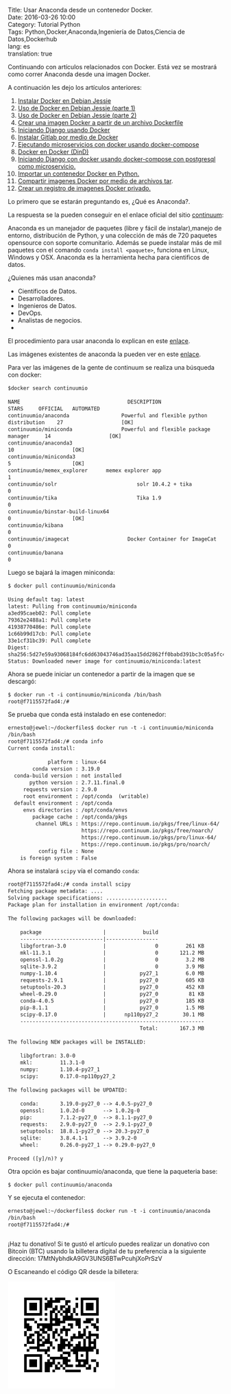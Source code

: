 Title: Usar Anaconda desde un contenedor Docker.   
Date: 2016-03-26 10:00    
Category: Tutorial Python   
Tags: Python,Docker,Anaconda,Ingeniería de Datos,Ciencia de Datos,Dockerhub  
lang: es  
translation: true 

Continuando con artículos relacionados con Docker. Está vez se mostrará como correr Anaconda desde una imagen Docker.

A continuación les dejo los artículos anteriores:
1. [Instalar Docker en Debian Jessie](https://www.seraph.to/instalar-docker-en-debian-jessie.html)  
2. [Uso de Docker en Debian Jessie (parte 1)](https://www.seraph.to/uso-de-docker-en-debian-jessie-parte-1.html)  
3. [Uso de Docker en Debian Jessie (parte 2)](https://www.seraph.to/uso-de-docker-en-debian-jessie-parte-2.html)  
4. [Crear una imagen Docker a partir de un archivo Dockerfile](https://www.seraph.to/crear-una-imagen-docker-a-partir-de-un-archivo-dockerfile.html)  
5. [Iniciando Django usando Docker](https://www.seraph.to/iniciando-django-usando-docker.html)  
6. [Instalar Gitlab por medio de Docker](https://www.seraph.to/instalar-gitlab-por-medio-de-docker.html)  
7. [Ejecutando microservicios con docker usando docker-compose](https://www.seraph.to/ejecutando-micros-servicios-con-docker-usando-docker-compose.html)  
8. [Docker en Docker (DinD)](https://www.seraph.to/docker-en-docker-dind.html)
9. [Iniciando Django con docker usando docker-compose con postgresql como microservicio.](https://www.seraph.to/iniciando-django-con-docker-usando-docker-compose-con-postgresql-como-microservicio.html)
10. [Importar un contenedor Docker en Python.](https://www.seraph.to/importar-un-contenedor-docker-en-python.html#importar-un-contenedor-docker-en-python) 
11. [Compartir imagenes Docker por medio de archivos tar](https://www.seraph.to/compartir-imagenes-docker-por-medio-de-archivos-tar.html#compartir-imagenes-docker-por-medio-de-archivos-tar).
12. [Crear un registro de imagenes Docker privado.](https://www.seraph.to/crear-un-registro-de-imagenes-docker-privado.html#crear-un-registro-de-imagenes-docker-privado)




Lo primero que se estarán preguntando es, ¿Qué es Anaconda?. 

La respuesta se la pueden conseguir en el enlace oficial del sitio [continuum](http://abirtone.com/docker/2015/07/28/uso-de-docker-en-aplicacion-de-nodejs/):

Anaconda es un manejador de paquetes (libre y fácil de instalar),manejo de entorno, distribución de Python, y una colección de más de 720 paquetes opensource con soporte comunitario. Además se puede instalar más de mil paquetes con el comando `conda install <paquete>`, funciona en Linux, Windows y OSX.  Anaconda es la herramienta hecha para cientificos de datos.  

¿Quienes más usan anaconda? 
- Científicos de Datos.  
- Desarrolladores.  
- Ingenieros de Datos.  
- DevOps.  
- Analistas de negocios.   
- 
El procedimiento para usar anaconda lo explican en este [enlace](https://docs.continuum.io/new-anaconda-start-here).

Las imágenes existentes de anaconda la pueden ver en este [enlace](https://hub.docker.com/).

Para ver las imágenes de la gente de continuum se realiza una búsqueda con docker:
```
$docker search continuumio

NAME                                   DESCRIPTION                                           STARS     OFFICIAL   AUTOMATED
continuumio/anaconda                 Powerful and flexible python distribution    27                   [OK]
continuumio/miniconda                Powerful and flexible package manager     14                   [OK]
continuumio/anaconda3                                                                               10                   [OK]
continuumio/miniconda3                                                                                5                    [OK]
continuumio/memex_explorer      memex explorer app                                   1                    
continuumio/solr                          solr 10.4.2 + tika                                       0                    
continuumio/tika                          Tika 1.9                                                     0                    
continuumio/binstar-build-linux64                                                                  0                    [OK]
continuumio/kibana                                                                                       0                    
continuumio/imagecat                   Docker Container for ImageCat                0                    
continuumio/banana                                                                                      0
```
Luego se bajará la imagen miniconda:
```
$ docker pull continuumio/miniconda

Using default tag: latest
latest: Pulling from continuumio/miniconda
a3ed95caeb02: Pull complete 
79362e2488a1: Pull complete 
41938770486e: Pull complete 
1c66b99d17cb: Pull complete 
33e1cf31bc39: Pull complete 
Digest: sha256:5d27e59a93068184fc6dd63043746ad35aa15dd2862ff0babd391bc3c05a5fc4
Status: Downloaded newer image for continuumio/miniconda:latest
```
Ahora se puede iniciar un contenedor a partir de la imagen que se descargó:
```
$ docker run -t -i continuumio/miniconda /bin/bash
root@f7115572fad4:/# 
```
Se prueba que conda está instalado en ese contenedor:
```
ernesto@jewel:~/dockerfiles$ docker run -t -i continuumio/miniconda /bin/bash
root@f7115572fad4:/# conda info
Current conda install:

             platform : linux-64
        conda version : 3.19.0
  conda-build version : not installed
       python version : 2.7.11.final.0
     requests version : 2.9.0
     root environment : /opt/conda  (writable)
  default environment : /opt/conda
     envs directories : /opt/conda/envs
        package cache : /opt/conda/pkgs
         channel URLs : https://repo.continuum.io/pkgs/free/linux-64/
                        https://repo.continuum.io/pkgs/free/noarch/
                        https://repo.continuum.io/pkgs/pro/linux-64/
                        https://repo.continuum.io/pkgs/pro/noarch/
          config file : None
    is foreign system : False

```

Ahora se instalará `scipy` vía el comando `conda`:
```
root@f7115572fad4:/# conda install scipy
Fetching package metadata: ....
Solving package specifications: ....................
Package plan for installation in environment /opt/conda:

The following packages will be downloaded:

    package                    |            build
    ---------------------------|-----------------
    libgfortran-3.0            |                0         261 KB
    mkl-11.3.1                 |                0       121.2 MB
    openssl-1.0.2g             |                0         3.2 MB
    sqlite-3.9.2               |                0         3.9 MB
    numpy-1.10.4               |           py27_1         6.0 MB
    requests-2.9.1             |           py27_0         605 KB
    setuptools-20.3            |           py27_0         452 KB
    wheel-0.29.0               |           py27_0          81 KB
    conda-4.0.5                |           py27_0         185 KB
    pip-8.1.1                  |           py27_0         1.5 MB
    scipy-0.17.0               |      np110py27_2        30.1 MB
    ------------------------------------------------------------
                                           Total:       167.3 MB

The following NEW packages will be INSTALLED:

    libgfortran: 3.0-0             
    mkl:         11.3.1-0          
    numpy:       1.10.4-py27_1     
    scipy:       0.17.0-np110py27_2

The following packages will be UPDATED:

    conda:       3.19.0-py27_0 --> 4.0.5-py27_0      
    openssl:     1.0.2d-0      --> 1.0.2g-0          
    pip:         7.1.2-py27_0  --> 8.1.1-py27_0      
    requests:    2.9.0-py27_0  --> 2.9.1-py27_0      
    setuptools:  18.8.1-py27_0 --> 20.3-py27_0       
    sqlite:      3.8.4.1-1     --> 3.9.2-0           
    wheel:       0.26.0-py27_1 --> 0.29.0-py27_0     

Proceed ([y]/n)? y
```
Otra opción es bajar continuumio/anaconda, que tiene la paqueteria base:
```
$ docker pull continuumio/anaconda
```
Y se ejecuta el contenedor:
```
ernesto@jewel:~/dockerfiles$ docker run -t -i continuumio/anaconda /bin/bash
root@f7115572fad4:/#
```
##  ##
¡Haz tu donativo!
Si te gustó el artículo puedes realizar un donativo con Bitcoin (BTC)
usando la billetera digital de tu preferencia a la siguiente
dirección: 17MtNybhdkA9GV3UNS6BTwPcuhjXoPrSzV

O Escaneando el código QR desde la billetera:

![17MtNybhdkA9GV3UNS6BTwPcuhjXoPrSzV](./images/17MtNybhdkA9GV3UNS6BTwPcuhjXoPrSzV.png)
